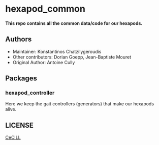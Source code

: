 # hexapod_common

#### This repo contains all the common data/code for our hexapods.

## Authors

- Maintainer: Konstantinos Chatzilygeroudis
- Other contributors: Dorian Goepp, Jean-Baptiste Mouret
- Original Author: Antoine Cully

## Packages

### hexapod_controller

Here we keep the gait controllers (generators) that make our hexapods alive.

## LICENSE

[CeCILL]

[CeCILL]: http://www.cecill.info/index.en.html